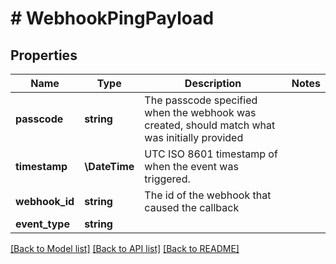 # # WebhookPingPayload

## Properties

Name | Type | Description | Notes
------------ | ------------- | ------------- | -------------
**passcode** | **string** | The passcode specified when the webhook was created, should match what was initially provided |
**timestamp** | **\DateTime** | UTC ISO 8601 timestamp of when the event was triggered. |
**webhook_id** | **string** | The id of the webhook that caused the callback |
**event_type** | **string** |  |

[[Back to Model list]](../../README.md#models) [[Back to API list]](../../README.md#endpoints) [[Back to README]](../../README.md)
